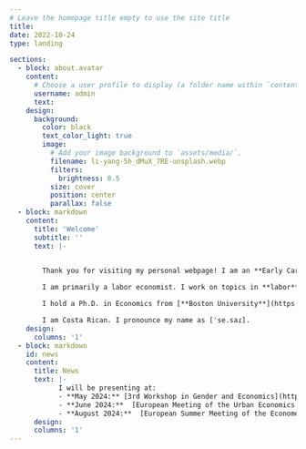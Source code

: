 ```yaml
---
# Leave the homepage title empty to use the site title
title:
date: 2022-10-24
type: landing

sections:
  - block: about.avatar
    content:
      # Choose a user profile to display (a folder name within `content/authors/`)
      username: admin
      text: 
    design:
      background:
        color: black
        text_color_light: true
        image:
          # Add your image background to `assets/media/`.
          filename: li-yang-5h_dMuX_7RE-unsplash.webp
          filters:
            brightness: 0.5
          size: cover
          position: center
          parallax: false
  - block: markdown
    content:
      title: 'Welcome'
      subtitle: ''
      text: |-


        Thank you for visiting my personal webpage! I am an **Early Career Researcher** at the [**School of Economics of the University of Edinburgh**](https://www.ed.ac.uk/economics). 
        
        I am primarily a labor economist. I work on topics in **labor** and **development economics**. I am particularly interested in issues related to gender inequality, skill acquisition, and education.

        I hold a Ph.D. in Economics from [**Boston University**](https://www.bu.edu/econ/).

        I am Costa Rican. I pronounce my name as [ˈse.saɾ].
    design:
      columns: '1'
  - block: markdown
    id: news
    content:
      title: News
      text: |-
            I will be presenting at:
            - **May 2024:** [3rd Workshop in Gender and Economics](https://sites.google.com/site/skerdilajdazanaj/home/gender-and-economics-workshop/3rd-gender-and-economics-workshop?authuser=0) in Luxembourg.
            - **June 2024:**  [European Meeting of the Urban Economics Association](https://urbaneconomics.org/meetings/emuea2024/) in Denmark.
            - **August 2024:**  [European Summer Meeting of the Econometric Society](https://www.eea-esem-congresses.org/) in the Netherlands.
      design:
      columns: '1'
---
```

